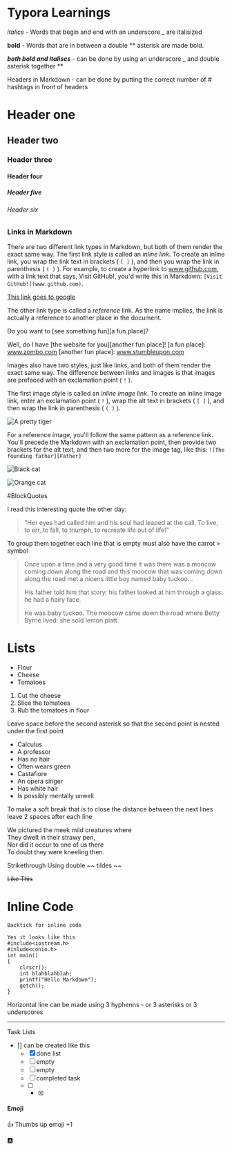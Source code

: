 # Typora Learnings

_italics_ - Words that begin and end with an underscore _ are italisized

**bold** - Words that are in between a double ** asterisk are made bold.

_**both bold and italiscs**_ - can be done by using an underscore _ and double asterisk together **

Headers in Markdown - can be done by putting the correct number of # hashtags in front of headers 

# Header one 

## Header two

### Header three

#### Header four
##### Header five
###### Header six



### Links in Markdown

There are two different link types in Markdown, but both of them render the exact same way. The first link style is called an *inline link*. To create an inline link, you wrap the link text in brackets ( `[ ]` ), and then you wrap the link in parenthesis ( `( )` ). For example, to create a hyperlink to www.github.com, with a link text that says, Visit GitHub!, you'd write this in Markdown: `[Visit GitHub!](www.github.com)`.

[This link goes to google](www.google.com)

The other link type is called a *reference* link. As the name implies, the link is actually a reference to another place in the document.

Do you want to [see something fun][a fun place]?

Well, do I have [the website for you][another fun place]!
[a fun place]: www.zombo.com
[another fun place]: www.stumbleupon.com

Images also have two styles, just like links, and both of them render the exact same way. The difference between links and images is that images are prefaced with an exclamation point ( `!` ).

The first image style is called an *inline image link*. To create an inline image link, enter an exclamation point ( `!` ), wrap the alt text in brackets ( `[ ]` ), and then wrap the link in parenthesis ( `( )` ).

![A pretty tiger](https://upload.wikimedia.org/wikipedia/commons/5/56/Tiger.50.jpg)

For a reference image, you'll follow the same pattern as a reference link. You'll precede the Markdown with an exclamation point, then provide two brackets for the alt text, and then two more for the image tag, like this: `![The founding father][Father]`

![Black cat][Black]

![Orange cat][Orange]

[Black]: https://upload.wikimedia.org/wikipedia/commons/a/a3/81_INF_DIV_SSI.jpg
[Orange]:http://icons.iconarchive.com/icons/google/noto-emoji-animals-nature/256/22221-cat-icon.png

#BlockQuotes

I read this interesting quote the other day:

>"Her eyes had called him and his soul had leaped at the call. To live, to err, to fall, to triumph, to recreate life out of life!"

To group them together each line that is empty must also have the carrot > symbol

>Once upon a time and a very good time it was there was a moocow coming down along the road and this moocow that was coming down along the road met a nicens little boy named baby tuckoo...
>
>His father told him that story: his father looked at him through a glass: he had a hairy face.
>
>He was baby tuckoo. The moocow came down the road where Betty Byrne lived: she sold lemon platt.

# Lists

* Flour
* Cheese
* Tomatoes

1. Cut the cheese
2. Slice the tomatoes
3. Rub the tomatoes in flour

Leave space before the second asterisk so that the second point is nested under the first point

* Calculus 
* A professor
 * Has no hair
 * Often wears green
* Castafiore
 * An opera singer
 * Has white hair
 * Is possibly mentally unwell

To make a soft break that is to close the distance between the next lines leave 2 spaces after each line

We pictured the meek mild creatures where  
They dwelt in their strawy pen,  
Nor did it occur to one of us there  
To doubt they were kneeling then.

Strikethrough Using double ~~ tildes ~~

~~Like This~~

# Inline Code

`Backtick for inline code`

```This is a multiple line code segment
Yes it looks like this
#include<iostream.h>
#inlude<conio.h>
int main()
{
	clrscr();
	int blahblahblah;
	printf("Hello Markdown");
	getch();
}
```

Horizontal line can be made using 3 hyphenns - or 3 asterisks or 3 underscores

---

Task Lists

- [] can be created like this
  - [x] done list
  - [ ] empty
  - [ ] empty
  - [ ] completed task
  - [ ] - [x]

#### Emoji 

:+1: Thumbs up emoji +1

:a: 

